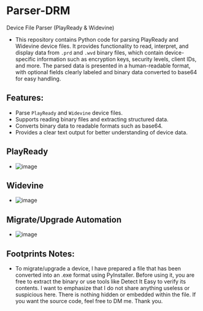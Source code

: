 # Parser-DRM
Device File Parser (PlayReady &amp; Widevine)

- This repository contains Python code for parsing PlayReady and Widevine device files. It provides functionality to read, interpret, and display data from `.prd` and `.wvd` binary files, which contain device-specific information such as encryption keys, security levels, client IDs, and more. The parsed data is presented in a human-readable format, with optional fields clearly labeled and binary data converted to base64 for easy handling.

## Features:
- Parse `PlayReady` and `Widevine` device files.
- Supports reading binary files and extracting structured data.
- Converts binary data to readable formats such as base64.
- Provides a clear text output for better understanding of device data.

## PlayReady

- ![image](https://github.com/user-attachments/assets/0e507c71-84c7-4cf4-bc22-21b48ad6fda5)

## Widevine

- ![image](https://github.com/user-attachments/assets/ac410093-6ef0-45a5-8057-bd6a8e51d3cc)

## Migrate/Upgrade Automation

- ![image](https://github.com/user-attachments/assets/5cad117b-a630-4a88-9f45-41afa99b49cf)

## Footprints Notes:
- To migrate/upgrade a device, I have prepared a file that has been converted into an .exe format using PyInstaller. Before using it, you are free to extract the binary or use tools like Detect It Easy to verify its contents. I want to emphasize that I do not share anything useless or suspicious here. There is nothing hidden or embedded within the file. If you want the source code, feel free to DM me. Thank you.
